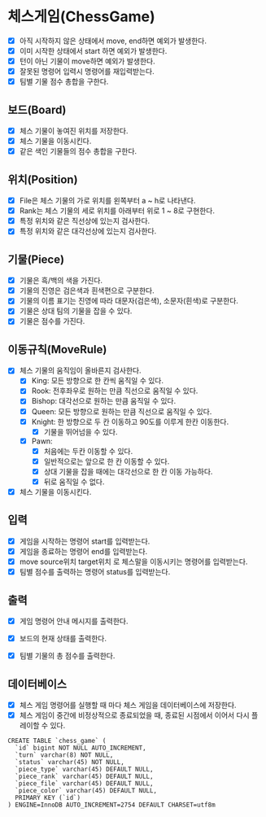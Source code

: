 # 체스게임(ChessGame)

- [x] 아직 시작하지 않은 상태에서 move, end하면 예외가 발생한다.
- [x] 이미 시작한 상태에서 start 하면 예외가 발생한다.
- [x] 턴이 아닌 기물이 move하면 예외가 발생한다.
- [x] 잘못된 명령어 입력시 명령어를 재입력받는다.
- [x] 팀별 기물 점수 총합을 구한다.

## 보드(Board)

- [x] 체스 기물이 놓여진 위치를 저장한다.
- [x] 체스 기물을 이동시킨다.
- [x] 같은 색인 기물들의 점수 총합을 구한다.

## 위치(Position)

- [x] File은 체스 기물의 가로 위치를 왼쪽부터 a ~ h로 나타낸다.
- [x] Rank는 체스 기물의 세로 위치를 아래부터 위로 1 ~ 8로 구현한다.
- [x] 특정 위치와 같은 직선상에 있는지 검사한다.
- [x] 특정 위치와 같은 대각선상에 있는지 검사한다.

## 기물(Piece)

- [x] 기물은 흑/백의 색을 가진다.
- [x] 기물의 진영은 검은색과 흰색편으로 구분한다.
- [x] 기물의 이름 표기는 진영에 따라 대문자(검은색), 소문자(흰색)로 구분한다.
- [x] 기물은 상대 팀의 기물을 잡을 수 있다.
- [x] 기물은 점수를 가진다.

## 이동규칙(MoveRule)

- [x] 체스 기물의 움직임이 올바른지 검사한다.
    - [x] King: 모든 방향으로 한 칸씩 움직일 수 있다.
    - [x] Rook: 전후좌우로 원하는 만큼 직선으로 움직일 수 있다.
    - [x] Bishop: 대각선으로 원하는 만큼 움직일 수 있다.
    - [x] Queen: 모든 방향으로 원하는 만큼 직선으로 움직일 수 있다.
    - [x] Knight: 한 방향으로 두 칸 이동하고 90도를 이루게 한칸 이동한다.
        - [x] 기물을 뛰어넘을 수 있다.
    - [x] Pawn:
        - [x] 처음에는 두칸 이동할 수 있다.
        - [x] 일반적으로는 앞으로 한 칸 이동할 수 있다.
        - [x] 상대 기물을 잡을 때에는 대각선으로 한 칸 이동 가능하다.
        - [x] 뒤로 움직일 수 없다.
- [x] 체스 기물을 이동시킨다.

## 입력

- [x] 게임을 시작하는 명령어 start를 입력받는다.
- [x] 게임을 종료하는 명령어 end를 입력받는다.
- [x] move source위치 target위치 로 체스말을 이동시키는 명령어를 입력받는다.
- [x] 팀별 점수를 출력하는 명령어 status를 입력받는다.

## 출력

- [x] 게임 명령어 안내 메시지를 출력한다.
- [x] 보드의 현재 상태를 출력한다.
- [x] 팀별 기물의 총 점수를 출력한다.


## 데이터베이스
- [x] 체스 게임 명령어를 실행할 때 마다 체스 게임을 데이터베이스에 저장한다.
- [x] 체스 게임이 중간에 비정상적으로 종료되었을 때, 종료된 시점에서 이어서 다시 플레이할 수 있다.
```
CREATE TABLE `chess_game` (
  `id` bigint NOT NULL AUTO_INCREMENT,
  `turn` varchar(8) NOT NULL,
  `status` varchar(45) NOT NULL,
  `piece_type` varchar(45) DEFAULT NULL,
  `piece_rank` varchar(45) DEFAULT NULL,
  `piece_file` varchar(45) DEFAULT NULL,
  `piece_color` varchar(45) DEFAULT NULL,
  PRIMARY KEY (`id`)
) ENGINE=InnoDB AUTO_INCREMENT=2754 DEFAULT CHARSET=utf8m
```